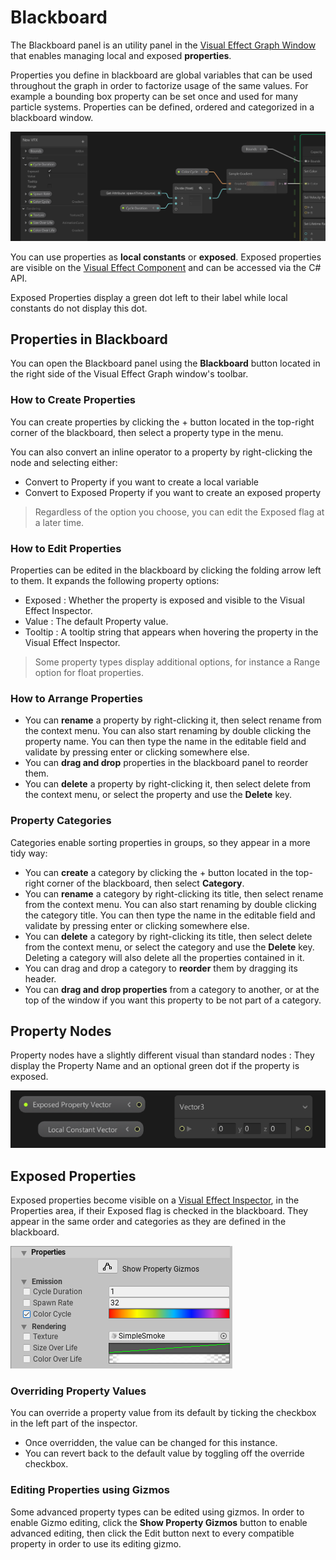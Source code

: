 # Blackboard

The Blackboard panel is an utility panel in the [Visual Effect Graph Window](VisualEffectGraphWindow.md) that enables managing local and exposed **properties**.

Properties you define in blackboard are global variables that can be used throughout the graph in order to factorize usage of the same values. For example a bounding box property can be set once and used for many particle systems. Properties can be defined, ordered and categorized in a blackboard window.

![Blackboard-Properties](Images/Blackboard-Properties.png)

You can use properties as **local constants** or **exposed**. Exposed properties are visible on the [Visual Effect Component](VisualEffectComponent.md) and can be accessed via the C# API. 

Exposed Properties display a green dot left to their label while local constants do not display this dot.

## Properties in Blackboard

You can open the Blackboard panel using the **Blackboard** button located in the right side of the Visual Effect Graph window's toolbar.

### How to Create Properties

You can create properties by clicking the + button located in the top-right corner of the blackboard, then select a property type in the menu.

You can also convert an inline operator to a property by right-clicking the node and selecting either:

- Convert to Property if you want to create a local variable
- Convert to Exposed Property if you want to create an exposed property

> Regardless of the option you choose, you can edit the Exposed flag at a later time.

### How to Edit Properties

Properties can be edited in the blackboard by clicking the folding arrow left to them. It expands the following property options:

* Exposed : Whether the property is exposed and visible to the Visual Effect Inspector.
* Value : The default Property value.
* Tooltip : A tooltip string that appears when hovering the property in the Visual Effect Inspector.

> Some property types display additional options, for instance a Range option for float properties.

### How to Arrange Properties

- You can **rename** a property by right-clicking it, then select rename from the context menu. You can also start renaming by double clicking the property name. You can then type the name in the editable field and validate by pressing enter or clicking somewhere else.
- You can **drag and drop** properties in the blackboard panel to reorder them.
- You can **delete** a property by right-clicking it, then select delete from the context menu, or select the property and use the **Delete** key.

### Property Categories

Categories enable sorting properties in groups, so they appear in a more tidy way:

- You can **create** a category by clicking the + button located in the top-right corner of the blackboard, then select **Category**.
- You can **rename** a category by right-clicking its title, then select rename from the context menu. You can also start renaming by double clicking the category title. You can then type the name in the editable field and validate by pressing enter or clicking somewhere else.
- You can **delete** a category by right-clicking its title, then select delete from the context menu, or select the category and use the **Delete** key. Deleting a category will also delete all the properties contained in it.
- You can drag and drop a category to **reorder** them by dragging its header.
- You can **drag and drop properties** from a category to another, or at the top of the window if you want this property to be not part of a category.

## Property Nodes

Property nodes have a slightly different visual than standard nodes : They display the Property Name and an optional green dot if the property is exposed.

![PropertyNode](Images/PropertyNode.png)

## Exposed Properties

Exposed properties become visible on a [Visual Effect Inspector](VisualEffectComponent.md), in the Properties area, if their Exposed flag is checked in the blackboard. They appear in the same order and categories as they are defined in the blackboard.

![Properties-Inspector](Images/Properties-Inspector.png)

### Overriding Property Values

You can override a property value from its default by ticking the checkbox in the left part of the inspector. 

- Once overridden, the value can be changed for this instance. 
- You can revert back to the default value by toggling off the override checkbox.

### Editing Properties using Gizmos

Some advanced property types can be edited using gizmos. In order to enable Gizmo editing, click the **Show Property Gizmos** button to enable advanced editing, then click the Edit button next to every compatible property in order to use its editing gizmo.


